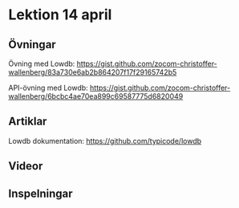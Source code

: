 # Lektion 14 april

## Övningar

Övning med Lowdb: https://gist.github.com/zocom-christoffer-wallenberg/83a730e6ab2b864207f17f29165742b5

API-övning med Lowdb: https://gist.github.com/zocom-christoffer-wallenberg/6bcbc4ae70ea899c69587775d6820049

## Artiklar

Lowdb dokumentation: https://github.com/typicode/lowdb

## Videor


## Inspelningar

